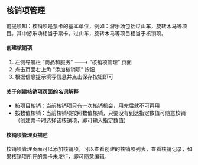## 核销项管理

前提须知：核销项是票卡的基本单位，例如：游乐场包括过山车，旋转木马等项目。其中游乐场相当于票卡。过山车，旋转木马等项目相当于核销项。

#### 创建核销项

1. 左侧导航栏 “商品和服务” ---> “核销项管理” 页面
2. 点击页面右上角 “添加核销项” 按钮
3. 根据信息提示填写信息并点击保存按钮即可

#### 关于创建核销项页面的名词解释

- 按项目核销：当前核销项只有一次核销机会，用完后就不可再用
- 按数值核销：当前核销项按照数值核销，只要没有到达指定数值可随意核销（创建票卡时选择该核销项，即可输入指定数值）

#### 核销项管理页描述

核销项管理页面可以添加核销项，可以查看创建的核销项列表，查看核销记录，如果核销项所在的票卡未发行，即可随意编辑。